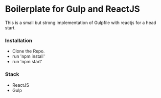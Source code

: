 # Boilerplate for Gulp and ReactJS

This is a small but strong implementation of Gulpfile with reactjs for a head start.

### Installation

   - Clone the Repo.
   - run 'npm install'
   - run 'npm start'

### Stack

   - ReactJS
   - Gulp
